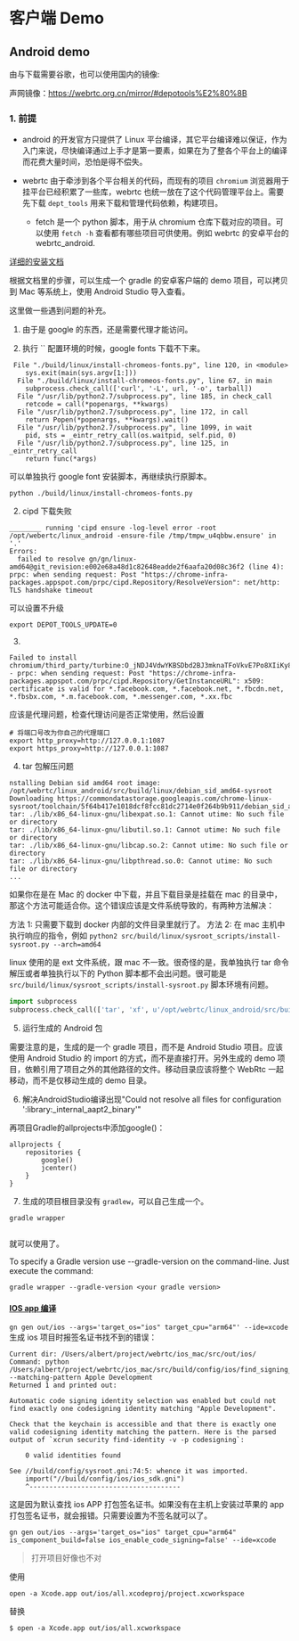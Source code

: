 # 客户端 Demo

## Android demo

由与下载需要谷歌，也可以使用国内的镜像:

声网镜像：https://webrtc.org.cn/mirror/#depotools%E2%80%8B

### 1. 前提

- android 的开发官方只提供了 Linux 平台编译，其它平台编译难以保证，作为入门来说，尽快编译通过上手才是第一要素，如果在为了整各个平台上的编译而花费大量时间，恐怕是得不偿失。

- webrtc 由于牵涉到各个平台相关的代码，而现有的项目 `chromium` 浏览器用于挂平台已经积累了一些库，webrtc 也统一放在了这个代码管理平台上。需要先下载 `dept_tools` 用来下载和管理代码依赖，构建项目。

  - fetch 是一个 python 脚本，用于从 chromium 仓库下载对应的项目。可以使用 `fetch -h` 查看都有哪些项目可供使用。例如 webrtc 的安卓平台的 webrtc_android.



[详细的安装文档](https://webrtc.googlesource.com/src/+/refs/heads/master/docs/native-code/android/index.md)

根据文档里的步骤，可以生成一个 gradle 的安卓客户端的 demo 项目，可以拷贝到 Mac 等系统上，使用 Android Studio 导入查看。

这里做一些遇到问题的补充。

1. 由于是 google 的东西，还是需要代理才能访问。


2. 执行 `` 配置环境的时候，google fonts 下载不下来。

```
 File "./build/linux/install-chromeos-fonts.py", line 120, in <module>
    sys.exit(main(sys.argv[1:]))
  File "./build/linux/install-chromeos-fonts.py", line 67, in main
    subprocess.check_call(['curl', '-L', url, '-o', tarball])
  File "/usr/lib/python2.7/subprocess.py", line 185, in check_call
    retcode = call(*popenargs, **kwargs)
  File "/usr/lib/python2.7/subprocess.py", line 172, in call
    return Popen(*popenargs, **kwargs).wait()
  File "/usr/lib/python2.7/subprocess.py", line 1099, in wait
    pid, sts = _eintr_retry_call(os.waitpid, self.pid, 0)
  File "/usr/lib/python2.7/subprocess.py", line 125, in _eintr_retry_call
    return func(*args)
```

可以单独执行 google font 安装脚本，再继续执行原脚本。

```
python ./build/linux/install-chromeos-fonts.py
```

2. cipd 下载失败

```
________ running 'cipd ensure -log-level error -root /opt/webertc/linux_android -ensure-file /tmp/tmpw_u4qbbw.ensure' in '.'
Errors:
  failed to resolve gn/gn/linux-amd64@git_revision:e002e68a48d1c82648eadde2f6aafa20d08c36f2 (line 4): prpc: when sending request: Post "https://chrome-infra-packages.appspot.com/prpc/cipd.Repository/ResolveVersion": net/http: TLS handshake timeout
```

可以设置不升级

```
export DEPOT_TOOLS_UPDATE=0
```

3. 

```
Failed to install chromium/third_party/turbine:O_jNDJ4VdwYKBSDbd2BJ3mknaTFoVkvE7Po8XIiKy8sC - prpc: when sending request: Post "https://chrome-infra-packages.appspot.com/prpc/cipd.Repository/GetInstanceURL": x509: certificate is valid for *.facebook.com, *.facebook.net, *.fbcdn.net, *.fbsbx.com, *.m.facebook.com, *.messenger.com, *.xx.fbc
```

应该是代理问题，检查代理访问是否正常使用，然后设置

```shell
# 将端口号改为你自己的代理端口
export http_proxy=http://127.0.0.1:1087
export https_proxy=http://127.0.0.1:1087
```

4. tar 包解压问题

```
nstalling Debian sid amd64 root image: /opt/webrtc/linux_android/src/build/linux/debian_sid_amd64-sysroot
Downloading https://commondatastorage.googleapis.com/chrome-linux-sysroot/toolchain/5f64b417e1018dcf8fcc81dc2714e0f264b9b911/debian_sid_amd64_sysroot.tar.xz
tar: ./lib/x86_64-linux-gnu/libexpat.so.1: Cannot utime: No such file or directory
tar: ./lib/x86_64-linux-gnu/libutil.so.1: Cannot utime: No such file or directory
tar: ./lib/x86_64-linux-gnu/libcap.so.2: Cannot utime: No such file or directory
tar: ./lib/x86_64-linux-gnu/libpthread.so.0: Cannot utime: No such file or directory
...
```
如果你在是在 Mac 的 docker 中下载，并且下载目录是挂载在 mac 的目录中，那这个方法可能适合你。这个错误应该是文件系统导致的，有两种方法解决：

方法 1: 只需要下载到 docker 内部的文件目录里就行了。
方法 2: 在 mac 主机中执行响应的指令，例如 `python2 src/build/linux/sysroot_scripts/install-sysroot.py --arch=amd64`

linux 使用的是 ext 文件系统，跟 mac 不一致。很奇怪的是，我单独执行 tar 命令解压或者单独执行以下的 Python 脚本都不会出问题。很可能是 `src/build/linux/sysroot_scripts/install-sysroot.py` 脚本环境有问题。

```python
import subprocess
subprocess.check_call(['tar', 'xf', u'/opt/webrtc/linux_android/src/build/linux/debian_sid_amd64-sysroot/debian_sid_amd64_sysroot.tar.xz', '-C',  u'/opt/webrtc/linux_android/src/build/linux/debian_sid_amd64-sysroot'])
```

5. 运行生成的 Android 包

需要注意的是，生成的是一个 gradle 项目，而不是 Android Studio 项目。应该使用 Android Studio 的 import 的方式，而不是直接打开。另外生成的 demo 项目，依赖引用了项目之外的其他路径的文件。移动目录应该将整个 WebRtc 一起移动，而不是仅移动生成的 demo 目录。


6. 解决AndroidStudio编译出现"Could not resolve all files for configuration ':library:_internal_aapt2_binary'"

再项目Gradle的allprojects中添加google()：

```
allprojects {
    repositories {
        google()
        jcenter()
    }
}
```

7. 生成的项目根目录没有 `gradlew`，可以自己生成一个。

```
gradle wrapper


```
就可以使用了。

To specify a Gradle version use --gradle-version on the command-line. Just execute the command:
```
gradle wrapper --gradle-version <your gradle version>
```


#### [IOS app 编译](https://webrtc.googlesource.com/src/+/refs/heads/master/docs/native-code/ios/index.md)



`gn gen out/ios --args='target_os="ios" target_cpu="arm64"' --ide=xcode` 生成 ios 项目时报签名证书找不到的错误：

```
Current dir: /Users/albert/project/webrtc/ios_mac/src/out/ios/
Command: python /Users/albert/project/webrtc/ios_mac/src/build/config/ios/find_signing_identity.py --matching-pattern Apple Development
Returned 1 and printed out:

Automatic code signing identity selection was enabled but could not
find exactly one codesigning identity matching "Apple Development".

Check that the keychain is accessible and that there is exactly one
valid codesigning identity matching the pattern. Here is the parsed
output of `xcrun security find-identity -v -p codesigning`:

    0 valid identities found

See //build/config/sysroot.gni:74:5: whence it was imported.
    import("//build/config/ios/ios_sdk.gni")
    ^--------------------------------------
```

这是因为默认查找 ios APP 打包签名证书。如果没有在主机上安装过苹果的 app 打包签名证书，就会报错。只需要设置为不签名就可以了。

```shell
gn gen out/ios --args='target_os="ios" target_cpu="arm64" is_component_build=false ios_enable_code_signing=false' --ide=xcode
```

> 打开项目好像也不对

使用

```shell
open -a Xcode.app out/ios/all.xcodeproj/project.xcworkspace
```

替换

```
$ open -a Xcode.app out/ios/all.xcworkspace
```